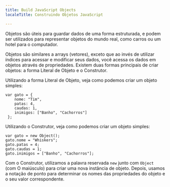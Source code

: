 ```yaml
---
title: Build JavaScript Objects
localeTitle: Construindo Objetos JavaScript

---
```

Objetos são úteis para guardar dados de uma forma estruturada, e podem ser utilizados para representar objetos do mundo real, como carros ou um hotel para o computador.

Objetos são similares a arrays (vetores), exceto que ao invés de utilizar índices para acessar e modificar seus dados, você acessa os dados em objetos através de propriedades. Existem duas formas principais de criar objetos: a forma Literal de Objeto e o Construtor.

Utilizando a forma Literal de Objeto, veja como podemos criar um objeto simples:

    var gato = {
        nome: "Tim",
        patas: 4,
        caudas: 1,
        inimigos: ["Banho", "Cachorros"]
     };

Utilizando o Construtor, veja como podemos criar um objeto simples:

    var gato = new Object();
    gato.nome = "Whiskers";
    gato.patas = 4;
    gato.caudas = 1;
    gato.inimigos = ["Banho", "Cachorros"];
    
Com o Construtor, utilizamos a palavra reservada `new` junto com `Object` (com O maiúsculo) para criar uma nova instância de objeto. Depois, usamos a notação de ponto para determinar os nomes das propriedades do objeto e o seu valor correspondente.
    
